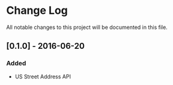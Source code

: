 # Change Log
All notable changes to this project will be documented in this file.

## [0.1.0] - 2016-06-20
### Added
- US Street Address API
